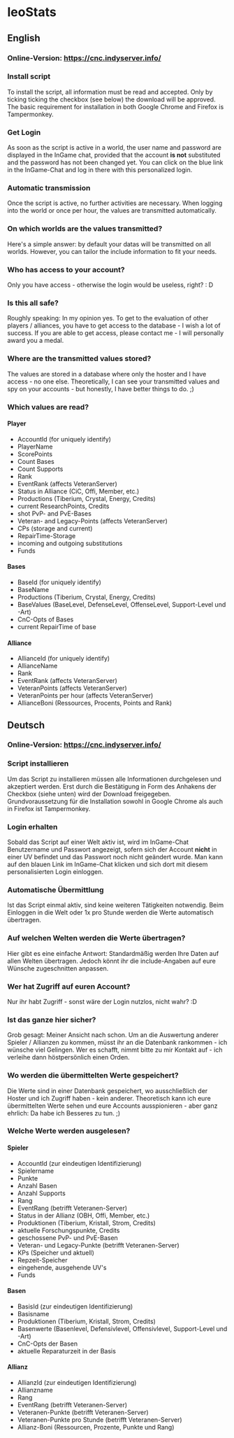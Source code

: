 # leoStats

## English

### Online-Version: https://cnc.indyserver.info/

### Install script
To install the script, all information must be read and accepted. Only by ticking ticking the checkbox (see below) the download will be approved. The basic requirement for installation in both Google Chrome and Firefox is Tampermonkey.

### Get Login
As soon as the script is active in a world, the user name and password are displayed in the InGame chat, provided that the account <b>is not</b> substituted and the password has not been changed yet. You can click on the blue link in the InGame-Chat and log in there with this personalized login.

### Automatic transmission
Once the script is active, no further activities are necessary. When logging into the world or once per hour, the values are transmitted automatically.

### On which worlds are the values transmitted?
Here's a simple answer: by default your datas will be transmitted on all worlds. However, you can tailor the include information to fit your needs.

### Who has access to your account?
Only you have access - otherwise the login would be useless, right? : D

### Is this all safe?
Roughly speaking: In my opinion yes.
To get to the evaluation of other players / alliances, you have to get access to the database - I wish a lot of success. If you are able to get access, please contact me - I will personally award you a medal.

### Where are the transmitted values stored?
The values are stored in a database where only the hoster and I have access - no one else. Theoretically, I can see your transmitted values and spy on your accounts - but honestly, I have better things to do. ;)

### Which values are read?
#### Player
- AccountId (for uniquely identify)
- PlayerName
- ScorePoints
- Count Bases
- Count Supports
- Rank
- EventRank (affects VeteranServer)
- Status in Alliance (CiC, Offi, Member, etc.)
- Productions (Tiberium, Crystal, Energy, Credits)
- current ResearchPoints, Credits
- shot PvP- and PvE-Bases
- Veteran- and Legacy-Points (affects VeteranServer)
- CPs (storage and current)
- RepairTime-Storage
- incoming and outgoing substitutions
- Funds
#### Bases
- BaseId (for uniquely identify)
- BaseName
- Productions (Tiberium, Crystal, Energy, Credits)
- BaseValues (BaseLevel, DefenseLevel, OffenseLevel, Support-Level und -Art)
- CnC-Opts of Bases
- current RepairTime of base
#### Alliance
- AllianceId (for uniquely identify)
- AllianceName
- Rank
- EventRank (affects VeteranServer)
- VeteranPoints (affects VeteranServer)
- VeteranPoints per hour (affects VeteranServer)
- AllianceBoni (Ressources, Procents, Points and Rank)

## Deutsch

### Online-Version: https://cnc.indyserver.info/

### Script installieren
Um das Script zu installieren müssen alle Informationen durchgelesen und akzeptiert werden. Erst durch die Bestätigung in Form des Anhakens der Checkbox (siehe unten) wird der Download freigegeben. Grundvoraussetzung für die Installation sowohl in Google Chrome als auch in Firefox ist Tampermonkey.

### Login erhalten
Sobald das Script auf einer Welt aktiv ist, wird im InGame-Chat Benutzername und Passwort angezeigt, sofern sich der Account <b>nicht</b> in einer UV befindet und das Passwort noch nicht geändert wurde. Man kann auf den blauen Link im InGame-Chat klicken und sich dort mit diesem personalisierten Login einloggen.

### Automatische Übermittlung
Ist das Script einmal aktiv, sind keine weiteren Tätigkeiten notwendig. Beim Einloggen in die Welt oder 1x pro Stunde werden die Werte automatisch übertragen.

### Auf welchen Welten werden die Werte übertragen?
Hier gibt es eine einfache Antwort: Standardmäßig werden Ihre Daten auf allen Welten übertragen. Jedoch könnt ihr die include-Angaben auf eure Wünsche zugeschnitten anpassen.

### Wer hat Zugriff auf euren Account?
Nur ihr habt Zugriff - sonst wäre der Login nutzlos, nicht wahr? :D

### Ist das ganze hier sicher?
Grob gesagt: Meiner Ansicht nach schon.
Um an die Auswertung anderer Spieler / Allianzen zu kommen, müsst ihr an die Datenbank rankommen - ich wünsche viel Gelingen. Wer es schafft, nimmt bitte zu mir Kontakt auf - ich verleihe dann höstpersönlich einen Orden.

### Wo werden die übermittelten Werte gespeichert?
Die Werte sind in einer Datenbank gespeichert, wo ausschließlich der Hoster und ich Zugriff haben - kein anderer. Theoretisch kann ich eure übermittelten Werte sehen und eure Accounts ausspionieren - aber ganz ehrlich: Da habe ich Besseres zu tun. ;)

### Welche Werte werden ausgelesen?
#### Spieler
- AccountId (zur eindeutigen Identifizierung)
- Spielername
- Punkte
- Anzahl Basen
- Anzahl Supports
- Rang
- EventRang (betrifft Veteranen-Server)
- Status in der Allianz (OBH, Offi, Member, etc.)
- Produktionen (Tiberium, Kristall, Strom, Credits)
- aktuelle Forschungspunkte, Credits
- geschossene PvP- und PvE-Basen
- Veteran- und Legacy-Punkte (betrifft Veteranen-Server)
- KPs (Speicher und aktuell)
- Repzeit-Speicher
- eingehende, ausgehende UV's
- Funds
#### Basen
- BasisId (zur eindeutigen Identifizierung)
- Basisname
- Produktionen (Tiberium, Kristall, Strom, Credits)
- Basenwerte (Basenlevel, Defensivlevel, Offensivlevel, Support-Level und -Art)
- CnC-Opts der Basen
- aktuelle Reparaturzeit in der Basis
#### Allianz
- AllianzId (zur eindeutigen Identifizierung)
- Allianzname
- Rang
- EventRang (betrifft Veteranen-Server)
- Veteranen-Punkte (betrifft Veteranen-Server)
- Veteranen-Punkte pro Stunde (betrifft Veteranen-Server)
- Allianz-Boni (Ressourcen, Prozente, Punkte und Rang)

